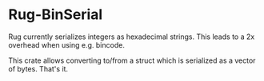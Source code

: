 # Rug-BinSerial

Rug currently serializes integers as hexadecimal strings.
This leads to a 2x overhead when using e.g. bincode.

This crate allows converting to/from a struct which is serialized as a vector of bytes.
That's it.
